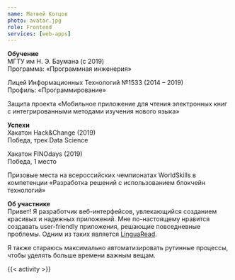 ```yaml
---
name: Матвей Котцов
photo: avatar.jpg
role: Frontend
services: [web-apps]
---
```


<strong class="accent">Обучение</strong>  
МГТУ им Н. Э. Баумана (с 2019)  
Программа: «Программная инженерия»

Лицей Информационных Технологий №1533 (2014 – 2019)  
Профиль: «Программирование»

Защита проекта «Мобильное приложение для чтения электронных книг с интегрированными методами изучения нового языка»

<strong class="accent">Успехи</strong>  
Хакатон Hack&Change (2019)  
Победа, трек Data Science

Хакатон FINOdays (2019)  
Победа, 1 место

Призовые места на всероссийских чемпионатах WorldSkills в компетенции «Разработка решений с использованием блокчейн технологий»

<strong class="accent">Об участнике</strong>  
Привет! Я разработчик веб-интерфейсов, увлекающийся созданием красивых и надежных приложений. Мне по-настоящему нравится создавать user-friendly приложения, решающие повседневные проблемы. Одним из таких является [LinguaRead](//kottsov.com/projects/linguaread/overview/). 

Я также стараюсь максимально автоматизировать рутинные процессы, чтобы уделять больше времени важным вещам.

{{< activity >}}
